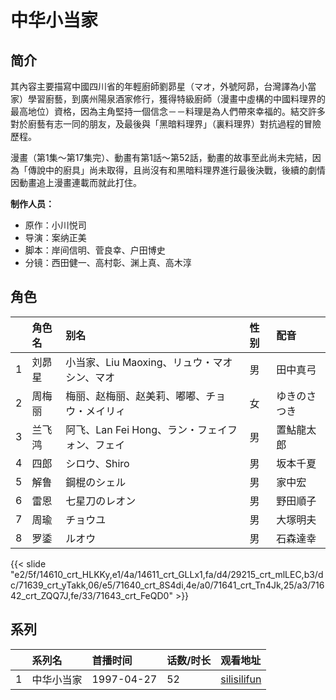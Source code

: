 # 中华小当家


## 简介

其內容主要描寫中國四川省的年輕廚師劉昴星（マオ，外號阿昴，台灣譯為小當家）學習廚藝，到廣州陽泉酒家修行，獲得特級廚師（漫畫中虛構的中國料理界的最高地位）資格，因為主角堅持一個信念－－料理是為人們帶來幸福的。結交許多對於廚藝有志一同的朋友，及最後與「黑暗料理界」（裏料理界）對抗過程的冒險歷程。

漫畫（第1集～第17集完）、動畫有第1話～第52話，動畫的故事至此尚未完結，因為「傳說中的廚具」尚未取得，且尚沒有和黑暗料理界進行最後決戰，後續的劇情因動畫追上漫畫連載而就此打住。

**制作人员：**
- 原作：小川悦司
- 导演：案纳正美
- 脚本：岸间信明、菅良幸、户田博史
- 分镜：西田健一、高村彰、渊上真、高木淳

## 角色

|     |   角色名   |   别名  | 性别 |  配音  |
|:--- |:------  |:----      |:---  |:--   |
| 1 | 刘昴星 | 小当家、Liu Maoxing、リュウ・マオシン、マオ | 男 | 田中真弓 |
| 2 | 周梅丽 | 梅丽、赵梅丽、赵美莉、嘟嘟、チョウ・メイリィ | 女 | ゆきのさつき |
| 3 | 兰飞鸿 | 阿飞、Lan Fei Hong、ラン・フェイフォン、フェイ | 男 | 置鮎龍太郎 |
| 4 | 四郎 | シロウ、Shiro | 男 | 坂本千夏 |
| 5 | 解鲁 | 鋼棍のシェル | 男 | 家中宏 |
| 6 | 雷恩 | 七星刀のレオン | 男 | 野田順子 |
| 7 | 周瑜 | チョウユ | 男 | 大塚明夫 |
| 8 | 罗鋈 | ルオウ | 男 | 石森達幸 |

{{< slide "e2/5f/14610_crt_HLKKy,e1/4a/14611_crt_GLLx1,fa/d4/29215_crt_mlLEC,b3/dc/71639_crt_yTakk,06/e5/71640_crt_8S4di,4e/a0/71641_crt_Tn4Jk,25/a3/71642_crt_ZQQ7J,fe/33/71643_crt_FeQD0" >}}

## 系列

|     | 系列名   | 首播时间       | 话数/时长 | 观看地址                                                        |
|:----|:------|:-----------|:------|:------------------------------------------------------------|
| 1   | 中华小当家 | 1997-04-27 | 52    | [silisilifun](https://www.silisilifun.com/vodplay/uPZ7777Z/1/1/) |



